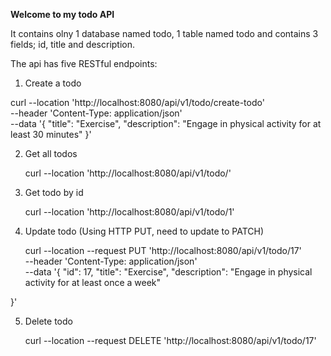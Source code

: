 **Welcome to my todo API**

It contains olny 1 database named todo, 1 table named todo and contains 3 fields; id, title and description.

The api has five RESTful endpoints:

1. Create a todo

  curl --location 'http://localhost:8080/api/v1/todo/create-todo' \
--header 'Content-Type: application/json' \
--data '{
"title": "Exercise",
"description": "Engage in physical activity for at least 30 minutes"
}'

2. Get all todos

   curl --location 'http://localhost:8080/api/v1/todo/'

3. Get todo by id

   curl --location 'http://localhost:8080/api/v1/todo/1'

4. Update todo (Using HTTP PUT, need to update to PATCH)

   curl --location --request PUT 'http://localhost:8080/api/v1/todo/17' \
--header 'Content-Type: application/json' \
--data '{
"id": 17,
"title": "Exercise",
"description": "Engage in physical activity for at least once a week"

}'

5. Delete todo

   curl --location --request DELETE 'http://localhost:8080/api/v1/todo/17'

